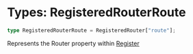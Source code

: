 # Types: RegisteredRouterRoute

```ts
type RegisteredRouterRoute = RegisteredRouter["route"];
```

Represents the Router property within [Register](../interfaces/Register.md)
